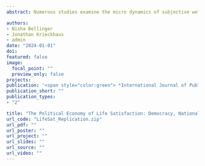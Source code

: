 ```yaml
---
abstract: Numerous studies examine the micro dynamics of subjective well-being (SWB) generally, or life satisfaction (LS) more specifically. Others also document the macro determinants of SWB and LS. We propose a model linking the two, in which an individual's life satisfaction is contingent on 1) personal circumstances, 2) national factors such as democratic governance and the national wealth, and 3) the explicit interaction of these two levels of analysis. We test three sets of hypotheses that arise from this model with compiled data from six waves of the World Values Survey (WVS) data. The empirical evidence we present supports most of the hypotheses, including our novel proposition that both national wealth and democracy reduce the effect of individual personal income on LS.

authors:
- Nisha Bellinger
- Jonathan Krieckhaus
- admin
date: "2024-01-01"
doi: 
featured: false
image:
  focal_point: ""
  preview_only: false
projects: 
publication: '<span style="color:green"> *International Journal of Public Opinion Research*</span>, Accepted for Publication'
publication_short: ""
publication_types:
- "2"

title: "The Political Economy of Life Satisfaction: Democracy, National Wealth, and Personal Income"
url_code: "LifeSat_Replication.zip"
url_pdf: ""
url_poster: ""
url_project: ""
url_slides: ""
url_source: ""
url_video: ""
---
```

